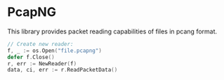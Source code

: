 # PcapNG

This library provides packet reading capabilities of files in pcang format.


```go
// Create new reader:
f, _ := os.Open("file.pcapng")
defer f.Close()
r, err := NewReader(f)
data, ci, err := r.ReadPacketData()
```
